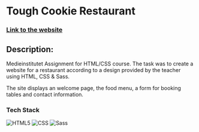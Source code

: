 # Tough Cookie Restaurant

### [Link to the website](https://bucky-13.github.io/MI-uppgift-tough-cookie/)

## Description:

Medieinstitutet Assignment for HTML/CSS course. The task was to create a  website for a restaurant according to a design provided by the teacher using HTML, CSS & Sass.

The site displays an welcome page, the food menu, a form for booking tables and contact information.

### Tech Stack

![HTML5](https://img.shields.io/badge/HTML5-E34F26?style=for-the-badge&logo=html5&logoColor=white)
![CSS](https://img.shields.io/badge/CSS3-1572B6?style=for-the-badge&logo=css3&logoColor=white)
![Sass](https://img.shields.io/badge/Sass-CC6699?style=for-the-badge&logo=sass&logoColor=white)
